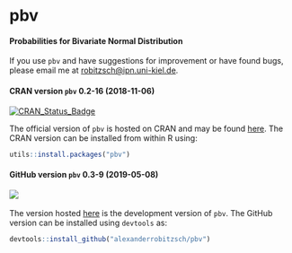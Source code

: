 # pbv
#### Probabilities for Bivariate Normal Distribution


If you use `pbv` and have suggestions for improvement or have found bugs, please email me at robitzsch@ipn.uni-kiel.de.

#### CRAN version `pbv` 0.2-16 (2018-11-06)


[![CRAN_Status_Badge](http://www.r-pkg.org/badges/version-last-release/pbv)](https://cran.r-project.org/package=pbv)
&#160;&#160;


The official version of `pbv` is hosted on CRAN and may be found [here](https://cran.r-project.org/package=pbv). 
The CRAN version can be installed from within R using:

```r
utils::install.packages("pbv")
```

#### GitHub version `pbv` 0.3-9 (2019-05-08)

[![](https://img.shields.io/badge/github%20version-0.3--9-orange.svg)](https://github.com/alexanderrobitzsch/pbv)&#160;&#160;

The version hosted [here](https://github.com/alexanderrobitzsch/pbv) is the development version of `pbv`. 
The GitHub version can be installed using `devtools` as:

```r
devtools::install_github("alexanderrobitzsch/pbv")
```
